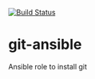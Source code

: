 [![Build Status](https://travis-ci.org/r2dkennobi/git-ansible.svg?branch=master)](https://travis-ci.org/r2dkennobi/git-ansible)

# git-ansible
Ansible role to install git
